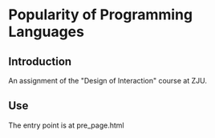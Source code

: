 # Popularity of Programming Languages

## Introduction

An assignment of the "Design of Interaction" course at ZJU.

## Use

The entry point is at pre_page.html

